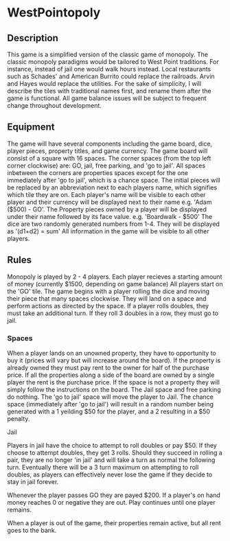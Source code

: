 # WestPointopoly

## Description

This game is a simplified version of the classic game of monopoly. The classic monopoly paradigms would be tailored to West Point traditions. For instance, instead of jail one would walk hours instead. Local restaurants such as Schades' and American Burrito could replace the railroads. Arvin and Hayes would replace the utilities. For the sake of simplicity, I will describe the tiles with traditional names first, and rename them after the game is functional. All game balance issues will be subject to frequent change throughout development.

## Equipment

The game will have several components including the game board, dice, player pieces, property titles, and game currency. The game board will consist of a square with 16 spaces. The corner spaces (from the top left corner clockwise) are: GO, jail, free parking, and 'go to jail'. All spaces inbetween the corners are properties spaces except for the one immediately after 'go to jail', which is a chance space. The initial pieces will be replaced by an abbreviation next to each players name, which signifies which tile they are on. Each player's name will be visible to each other player and their currency will be displayed next to their name e.g. 'Adam ($500) - GO'. The Property pieces owned by a player will be displayed under their name followed by its face value. e.g. 'Boardwalk - $500' The dice are two randomly generated numbers from 1-4. They will be displayed as '(d1+d2) = sum' All information in the game will be visible to all other players.

## Rules

Monopoly is played by 2 - 4 players. Each player recieves a starting amount of money (currently $1500, depending on game balance) All players start on the 'GO' tile. The game begins with a player rolling the dice and moving their piece that many spaces clockwise. They will land on a space and perform actions as directed by the space. If a player rolls doubles, they must take an additional turn. If they roll 3 doubles in a row, they must go to jail.

### Spaces
When a player lands on an unowned property, they have to opportunity to buy it (prices will vary but will increase around the board). If the property is already owned they must pay rent to the owner for half of the purchase price. If all the properties along a side of the board are owned by a single player the rent is the purchase price. If the space is not a property they will simply follow the instructions on the board. The Jail space and free parking do nothing. The 'go to jail' space will move the player to Jail. The chance space (immediately after 'go to jail') will result in a random number being generated with a 1 yeilding $50 for the player, and a 2 resulting in a $50 penalty.

Jail

Players in jail have the choice to attempt to roll doubles or pay $50. If they choose to attempt doubles, they get 3 rolls. Should they succeed in rolling a pair, they are no longer 'in jail' and will take a turn as normal the following turn. Eventually there will be a 3 turn maximum on attempting to roll doubles, as players can effectively never lose the game if they decide to stay in jail forever.

Whenever the player passes GO they are payed $200. If a player's on hand money reaches 0 or negative they are out. Play continues until one player remains.

When a player is out of the game, their properties remain active, but all rent goes to the bank.
